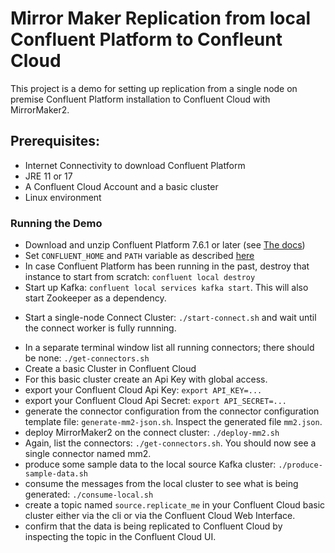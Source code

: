# Mirror Maker Replication from local Confluent Platform to Confleunt Cloud

This project is a demo for setting up replication from a single node on premise Confluent Platform installation to Confluent Cloud with MirrorMaker2. 

## Prerequisites:

* Internet Connectivity to download Confluent Platform
* JRE 11 or 17
* A Confluent Cloud Account and a basic cluster
* Linux environment

### Running the Demo

* Download and unzip Confluent Platform 7.6.1 or later (see [The docs](https://docs.confluent.io/platform/current/installation/installing_cp/zip-tar.html))
* Set `CONFLUENT_HOME` and `PATH` variable as described [here](https://docs.confluent.io/platform/current/installation/installing_cp/zip-tar.html)
* In case Confluent Platform has been running in the past, destroy that instance to start from scratch: `confluent local destroy`
* Start up Kafka: `confluent local services kafka start`. This will also start Zookeeper as a dependency. 
- Start a single-node Connect Cluster: `./start-connect.sh` and wait until the connect worker is fully runnning. 
* In a separate terminal window list all running connectors; there should be none: `./get-connectors.sh`
* Create a basic Cluster in Confluent Cloud 
* For this basic cluster create an Api Key with global access. 
* export your Confluent Cloud Api Key: `export API_KEY=...`
* export your Confluent Cloud Api Secret: `export API_SECRET=...`
* generate the connector configuration from the connector configuration template file: `generate-mm2-json.sh`. Inspect the generated file `mm2.json`.
* deploy MirrorMaker2 on the connect cluster: `./deploy-mm2.sh`
* Again, list the connectors: `./get-connectors.sh`. You should now see a single connector named mm2. 
* produce some sample data to the local source Kafka cluster: `./produce-sample-data.sh`
* consume the messages from the local cluster to see what is being generated: `./consume-local.sh`
* create a topic named `source.replicate_me` in your Confluent Cloud basic cluster either via the cli or via the Confluent Cloud Web Interface. 
* confirm that the data is being replicated to Confluent Cloud by inspecting the topic in the Confluent Cloud UI. 


